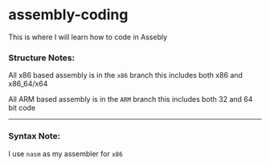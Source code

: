 # assembly-coding
This is where I will learn how to code in Assebly

### Structure Notes:
All x86 based assembly is in the `x86` branch this includes both x86 and x86_64/x64

All ARM based assembly is in the `ARM` branch this includes both 32 and 64 bit code

---
### Syntax Note:
I use `nasm` as my assembler for `x86`
